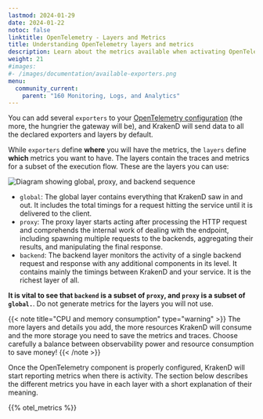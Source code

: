 ```yaml
---
lastmod: 2024-01-29
date: 2024-01-22
notoc: false
linktitle: OpenTelemetry - Layers and Metrics
title: Understanding OpenTelemetry layers and metrics
description: Learn about the metrics available when activating OpenTelemetry on KrakenD API Gateway, enabling real-time visibility and analysis of API performance
weight: 21
#images:
#- /images/documentation/available-exporters.png
menu:
  community_current:
    parent: "160 Monitoring, Logs, and Analytics"
---
```

You can add several `exporters` to your [OpenTelemetry configuration](/docs/telemetry/opentelemetry/#opentelemetry-configuration) (the more, the hungrier the gateway will be), and KrakenD will send data to all the declared exporters and layers by default.

While `exporters` define **where** you will have the metrics, the `layers` define **which** metrics you want to have. The layers contain the traces and metrics for a subset of the execution flow. These are the layers you can use:

![Diagram showing global, proxy, and backend sequence](/images/documentation/diagrams/opentelemetry-layers.mmd.svg)

- `global`: The global layer contains everything that KrakenD saw in and out. It includes the total timings for a request hitting the service until it is delivered to the client.
- `proxy`: The proxy layer starts acting after processing the HTTP request and comprehends the internal work of dealing with the endpoint, including spawning multiple requests to the backends, aggregating their results, and manipulating the final response.
- `backend`: The backend layer monitors the activity of a single backend request and response with any additional components in its level. It contains mainly the timings between KrakenD and your service. It is the richest layer of all.

**It is vital to see that `backend` is a subset of `proxy`, and `proxy` is a subset of `global.`**. Do not generate metrics for the layers you will not use.

{{< note title="CPU and memory consumption" type="warning" >}}
The more layers and details you add, the more resources KrakenD will consume and the more storage you need to save the metrics and traces. Choose carefully a balance between observability power and resource consumption to save money!
{{< /note >}}

Once the OpenTelemetry component is properly configured, KrakenD will start reporting metrics when there is activity. The section below describes the different metrics you have in each layer with a short explanation of their meaning.

{{% otel_metrics %}}
